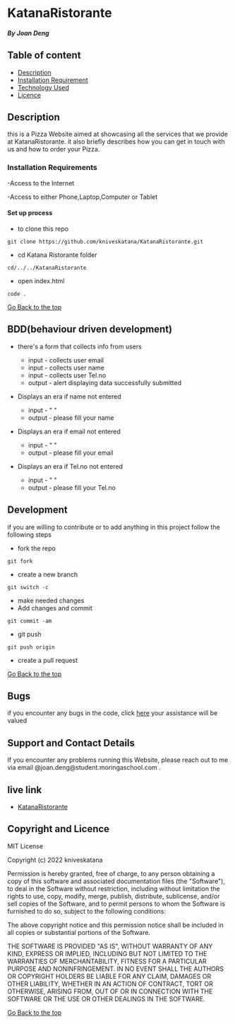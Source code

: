 # KatanaRistorante

##### By Joan Deng

## Table of content

- [Description](#description)
- [Installation Requirement](#Installation)
- [Technology Used](#technology-used)
- [Licence](#licence)


## Description

<p>this is a Pizza Website aimed at showcasing all the services that we provide at KatanaRistorante. it also briefly describes how you can get in touch with us and how to order your Pizza.</p>

### Installation Requirements

-Access to the Internet

-Access to either Phone,Laptop,Computer or Tablet

#### Set up process
* to clone this repo

 ``
 git clone
 https://github.com/kniveskatana/KatanaRistorante.git
 ``

* cd Katana Ristorante folder

 ``
 cd/../../KatanaRistorante
 ``

* open index.html

 ``
 code .
 ``

[Go Back to the top](#KatanaRistorante)

## BDD(behaviour driven development)

* there's a form that collects info from users
  * input - collects user email
  * input - collects user name
  * input - collects user Tel.no
  * output - alert displaying data successfully submitted

* Displays an era if name not entered
  * input - " "
  * output - please fill your name 

* Displays an era if email not entered
  * input - " "
  * output - please fill your email

* Displays an era if Tel.no not entered
  * input - " "
  * output - please fill your Tel.no

## Development
<p>if you are willing to contribute or to add anything in this project follow the following steps</p>

* fork the repo

``
git fork
``
* create a new branch

``
git switch -c 
``
* make needed changes
* Add changes and commit

``
git commit -am
``
* git push

``
git push origin 
``
* create a pull request


[Go Back to the top](#KatanaRistorante)

## Bugs
<p>if you encounter any bugs in the code, click <a href="https:https://github.com/kniveskatana/KatanaRistorante/issues">here</a> your assistance will be valued

## Support and Contact Details
<p> If you encounter any problems running this Website, please reach out to me via email @joan.deng@student.moringaschool.com .</p>

## live link
* [KatanaRistorante](https://kniveskatana.github.io/KatanaRistorante/)

## Copyright and Licence

MIT License

Copyright (c) 2022 kniveskatana

Permission is hereby granted, free of charge, to any person obtaining a copy
of this software and associated documentation files (the "Software"), to deal
in the Software without restriction, including without limitation the rights
to use, copy, modify, merge, publish, distribute, sublicense, and/or sell
copies of the Software, and to permit persons to whom the Software is
furnished to do so, subject to the following conditions:

The above copyright notice and this permission notice shall be included in all
copies or substantial portions of the Software.

THE SOFTWARE IS PROVIDED "AS IS", WITHOUT WARRANTY OF ANY KIND, EXPRESS OR
IMPLIED, INCLUDING BUT NOT LIMITED TO THE WARRANTIES OF MERCHANTABILITY,
FITNESS FOR A PARTICULAR PURPOSE AND NONINFRINGEMENT. IN NO EVENT SHALL THE
AUTHORS OR COPYRIGHT HOLDERS BE LIABLE FOR ANY CLAIM, DAMAGES OR OTHER
LIABILITY, WHETHER IN AN ACTION OF CONTRACT, TORT OR OTHERWISE, ARISING FROM,
OUT OF OR IN CONNECTION WITH THE SOFTWARE OR THE USE OR OTHER DEALINGS IN THE
SOFTWARE.

[Go Back to the top](#KatanaRistorante)
